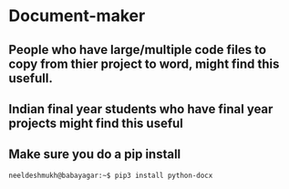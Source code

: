 # Document-maker
## People who have large/multiple code files to copy from thier project to word, might find this usefull.
## Indian final year students who have final year projects might find this useful
## Make sure you do a pip install
```console
neeldeshmukh@babayagar:~$ pip3 install python-docx
```
